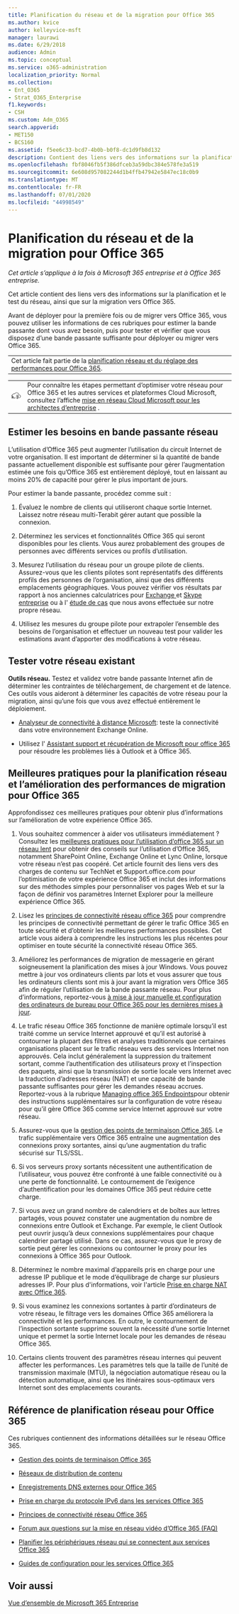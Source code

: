 ```yaml
---
title: Planification du réseau et de la migration pour Office 365
ms.author: kvice
author: kelleyvice-msft
manager: laurawi
ms.date: 6/29/2018
audience: Admin
ms.topic: conceptual
ms.service: o365-administration
localization_priority: Normal
ms.collection:
- Ent_O365
- Strat_O365_Enterprise
f1.keywords:
- CSH
ms.custom: Adm_O365
search.appverid:
- MET150
- BCS160
ms.assetid: f5ee6c33-bcd7-4b0b-b0f8-dc1d9fb8d132
description: Contient des liens vers des informations sur la planification et le test du réseau, ainsi que sur la migration vers Office 365.
ms.openlocfilehash: fbf8046fb5f386dfceb3a59dbc384e578fe3a519
ms.sourcegitcommit: 6e608d957082244d1b4ffb47942e5847ec18c0b9
ms.translationtype: MT
ms.contentlocale: fr-FR
ms.lasthandoff: 07/01/2020
ms.locfileid: "44998549"
---
```

# <a name="network-and-migration-planning-for-office-365"></a>Planification du réseau et de la migration pour Office 365

*Cet article s’applique à la fois à Microsoft 365 entreprise et à Office 365 entreprise.*

Cet article contient des liens vers des informations sur la planification et le test du réseau, ainsi que sur la migration vers Office 365.
  
Avant de déployer pour la première fois ou de migrer vers Office 365, vous pouvez utiliser les informations de ces rubriques pour estimer la bande passante dont vous avez besoin, puis pour tester et vérifier que vous disposez d’une bande passante suffisante pour déployer ou migrer vers Office 365.

||
|:-----|
| Cet article fait partie de la [planification réseau et du réglage des performances pour Office 365](https://aka.ms/tune).|

|||
|:-----|:-----|
|![Consultez l’affiche mise en réseau Cloud Microsoft pour les architectes d’entreprise](media/3094be9f-2407-4fa5-896d-aa66ef7b9bb9.png)|Pour connaître les étapes permettant d’optimiser votre réseau pour Office 365 et les autres services et plateformes Cloud Microsoft, consultez l’affiche [mise en réseau Cloud Microsoft pour les architectes d’entreprise](https://aka.ms/cloudarchnetworking) . |
   
## <a name="estimate-network-bandwidth-requirements"></a>Estimer les besoins en bande passante réseau
<a name="EstimateBandwidthRequirements"> </a>

L’utilisation d’Office 365 peut augmenter l’utilisation du circuit Internet de votre organisation. Il est important de déterminer si la quantité de bande passante actuellement disponible est suffisante pour gérer l’augmentation estimée une fois qu’Office 365 est entièrement déployé, tout en laissant au moins 20% de capacité pour gérer le plus important de jours.
  
Pour estimer la bande passante, procédez comme suit :
  
1. Évaluez le nombre de clients qui utiliseront chaque sortie Internet. Laissez notre réseau multi-Terabit gérer autant que possible la connexion. 
    
2. Déterminez les services et fonctionnalités Office 365 qui seront disponibles pour les clients. Vous aurez probablement des groupes de personnes avec différents services ou profils d’utilisation.
    
3. Mesurez l’utilisation du réseau pour un groupe pilote de clients. Assurez-vous que les clients pilotes sont représentatifs des différents profils des personnes de l’organisation, ainsi que des différents emplacements géographiques. Vous pouvez vérifier vos résultats par rapport à nos anciennes calculatrices pour [Exchange ](https://go.microsoft.com/fwlink/p/?LinkId=321550)et [Skype entreprise](https://go.microsoft.com/fwlink/p/?LinkId=321551) ou à l' [étude de cas](https://www.microsoft.com/itshowcase/Article/Content/631/Optimizing-network-performance-for-Microsoft-Office-365) que nous avons effectuée sur notre propre réseau. 
    
4. Utilisez les mesures du groupe pilote pour extrapoler l’ensemble des besoins de l’organisation et effectuer un nouveau test pour valider les estimations avant d’apporter des modifications à votre réseau.
    
## <a name="test-your-existing-network"></a>Tester votre réseau existant
<a name="calculators"> </a>

 **Outils réseau.** Testez et validez votre bande passante Internet afin de déterminer les contraintes de téléchargement, de chargement et de latence. Ces outils vous aideront à déterminer les capacités de votre réseau pour la migration, ainsi qu’une fois que vous avez effectué entièrement le déploiement. 
    
- [Analyseur de connectivité à distance Microsoft](https://go.microsoft.com/fwlink/p/?LinkId=517243): teste la connectivité dans votre environnement Exchange Online.
    
- Utilisez l' [Assistant support et récupération de Microsoft pour office 365](https://diagnostics.office.com/#/Download?env=SOC) pour résoudre les problèmes liés à Outlook et à Office 365. 
    
## <a name="best-practices-for-network-planning-and-improving-migration-performance-for-office-365"></a>Meilleures pratiques pour la planification réseau et l’amélioration des performances de migration pour Office 365
<a name="BestPractices"> </a>

Approfondissez ces meilleures pratiques pour obtenir plus d’informations sur l’amélioration de votre expérience Office 365.
  
1. Vous souhaitez commencer à aider vos utilisateurs immédiatement ? Consultez les [meilleures pratiques pour l’utilisation d’office 365 sur un réseau lent](https://support.office.com/article/fd16c8d2-4799-4c39-8fd7-045f06640166) pour obtenir des conseils sur l’utilisation d’Office 365, notamment SharePoint Online, Exchange Online et Lync Online, lorsque votre réseau n’est pas coopéré. Cet article fournit des liens vers des charges de contenu sur TechNet et Support.office.com pour l’optimisation de votre expérience Office 365 et inclut des informations sur des méthodes simples pour personnaliser vos pages Web et sur la façon de définir vos paramètres Internet Explorer pour la meilleure expérience Office 365. 
    
2. Lisez les [principes de connectivité réseau office 365](https://aka.ms/o365networkingprinciples) pour comprendre les principes de connectivité permettant de gérer le trafic Office 365 en toute sécurité et d’obtenir les meilleures performances possibles. Cet article vous aidera à comprendre les instructions les plus récentes pour optimiser en toute sécurité la connectivité réseau Office 365. 
    
3. Améliorez les performances de migration de messagerie en gérant soigneusement la planification des mises à jour Windows. Vous pouvez mettre à jour vos ordinateurs clients par lots et vous assurer que tous les ordinateurs clients sont mis à jour avant la migration vers Office 365 afin de réguler l’utilisation de la bande passante réseau. Pour plus d’informations, reportez-vous [à mise à jour manuelle et configuration des ordinateurs de bureau pour Office 365 pour les dernières mises à jour](https://support.microsoft.com/gp/office-2013-365-update).
    
4. Le trafic réseau Office 365 fonctionne de manière optimale lorsqu’il est traité comme un service Internet approuvé et qu’il est autorisé à contourner la plupart des filtres et analyses traditionnels que certaines organisations placent sur le trafic réseau vers des services Internet non approuvés. Cela inclut généralement la suppression du traitement sortant, comme l’authentification des utilisateurs proxy et l’inspection des paquets, ainsi que la transmission de sortie locale vers Internet avec la traduction d’adresses réseau (NAT) et une capacité de bande passante suffisantes pour gérer les demandes réseau accrues. Reportez-vous à la rubrique [Managing office 365 Endpoints](https://support.office.com/article/99cab9d4-ef59-4207-9f2b-3728eb46bf9a)pour obtenir des instructions supplémentaires sur la configuration de votre réseau pour qu’il gère Office 365 comme service Internet approuvé sur votre réseau.
    
1. Assurez-vous que la [gestion des points de terminaison Office 365](https://support.office.com/article/99cab9d4-ef59-4207-9f2b-3728eb46bf9a). Le trafic supplémentaire vers Office 365 entraîne une augmentation des connexions proxy sortantes, ainsi qu’une augmentation du trafic sécurisé sur TLS/SSL.
    
2. Si vos serveurs proxy sortants nécessitent une authentification de l’utilisateur, vous pouvez être confronté à une faible connectivité ou à une perte de fonctionnalité. Le contournement de l’exigence d’authentification pour les domaines Office 365 peut réduire cette charge.
    
3. Si vous avez un grand nombre de calendriers et de boîtes aux lettres partagés, vous pouvez constater une augmentation du nombre de connexions entre Outlook et Exchange. Par exemple, le client Outlook peut ouvrir jusqu’à deux connexions supplémentaires pour chaque calendrier partagé utilisé. Dans ce cas, assurez-vous que le proxy de sortie peut gérer les connexions ou contourner le proxy pour les connexions à Office 365 pour Outlook.
    
4. Déterminez le nombre maximal d’appareils pris en charge pour une adresse IP publique et le mode d’équilibrage de charge sur plusieurs adresses IP. Pour plus d'informations, voir l'article [Prise en charge NAT avec Office 365](nat-support-with-office-365.md).
    
5. Si vous examinez les connexions sortantes à partir d’ordinateurs de votre réseau, le filtrage vers les domaines Office 365 améliorera la connectivité et les performances. En outre, le contournement de l’inspection sortante supprime souvent la nécessité d’une sortie Internet unique et permet la sortie Internet locale pour les demandes de réseau Office 365.
    
6. Certains clients trouvent des paramètres réseau internes qui peuvent affecter les performances. Les paramètres tels que la taille de l’unité de transmission maximale (MTU), la négociation automatique réseau ou la détection automatique, ainsi que les itinéraires sous-optimaux vers Internet sont des emplacements courants.
    
## <a name="network-planning-reference-for-office-365"></a>Référence de planification réseau pour Office 365
<a name="NetReference"> </a>

Ces rubriques contiennent des informations détaillées sur le réseau Office 365.
  
- [Gestion des points de terminaison Office 365](https://support.office.com/article/99cab9d4-ef59-4207-9f2b-3728eb46bf9a)
    
- [Réseaux de distribution de contenu](content-delivery-networks.md)
    
- [Enregistrements DNS externes pour Office 365](external-domain-name-system-records.md)
    
- [Prise en charge du protocole IPv6 dans les services Office 365](ipv6-support.md)
    
- [Principes de connectivité réseau Office 365](https://aka.ms/o365networkingprinciples)
    
- [Forum aux questions sur la mise en réseau vidéo d’Office 365 (FAQ)](office-365-video-networking-faq.md)
    
- [Planifier les périphériques réseau qui se connectent aux services Office 365](plan-for-network-devices.md)
    
- [Guides de configuration pour les services Office 365](setup-guides-for-office-365.md)
 
## <a name="see-also"></a>Voir aussi

[Vue d’ensemble de Microsoft 365 Entreprise](https://docs.microsoft.com/microsoft-365/enterprise/microsoft-365-overview)
